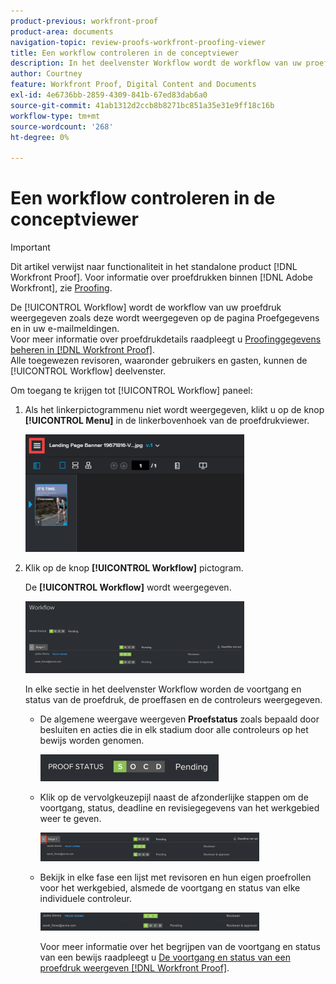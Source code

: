 ```yaml
---
product-previous: workfront-proof
product-area: documents
navigation-topic: review-proofs-workfront-proofing-viewer
title: Een workflow controleren in de conceptviewer
description: In het deelvenster Workflow wordt de workflow van uw proefdruk weergegeven zoals deze wordt weergegeven op de pagina Proefgegevens en in uw e-mailmeldingen. Zie Proefgegevens beheren in Workfront Proof voor meer informatie over proefdrukdetails. Alle toegewezen revisoren, waaronder gebruikers en gasten, kunnen het deelvenster Workflow weergeven.
author: Courtney
feature: Workfront Proof, Digital Content and Documents
exl-id: 4e6736bb-2859-4309-841b-67ed83dab6a0
source-git-commit: 41ab1312d2ccb8b8271bc851a35e31e9ff18c16b
workflow-type: tm+mt
source-wordcount: '268'
ht-degree: 0%

---
```


# Een workflow controleren in de conceptviewer

>[!IMPORTANT]
>
>Dit artikel verwijst naar functionaliteit in het standalone product [!DNL Workfront Proof]. Voor informatie over proefdrukken binnen [!DNL Adobe Workfront], zie [Proofing](../../../review-and-approve-work/proofing/proofing.md).

De [!UICONTROL Workflow] wordt de workflow van uw proefdruk weergegeven zoals deze wordt weergegeven op de pagina Proefgegevens en in uw e-mailmeldingen.\
Voor meer informatie over proefdrukdetails raadpleegt u [Proofinggegevens beheren in [!DNL Workfront Proof]](../../../workfront-proof/wp-work-proofsfiles/manage-your-work/manage-proof-details.md).\
Alle toegewezen revisoren, waaronder gebruikers en gasten, kunnen de [!UICONTROL Workflow] deelvenster.

Om toegang te krijgen tot [!UICONTROL Workflow] paneel:

1. Als het linkerpictogrammenu niet wordt weergegeven, klikt u op de knop **[!UICONTROL Menu]** in de linkerbovenhoek van de proefdrukviewer.

   ![Menu_icon_in_Proofing_Viewer.png](assets/menu-icon-in-proofing-viewer-350x188.png)

1. Klik op de knop **[!UICONTROL Workflow]** pictogram.

   De **[!UICONTROL Workflow]** wordt weergegeven.

   ![](assets/workflow-panel-350x115.png)

   In elke sectie in het deelvenster Workflow worden de voortgang en status van de proefdruk, de proeffasen en de controleurs weergegeven.

   * De algemene weergave weergeven **Proefstatus** zoals bepaald door besluiten en acties die in elk stadium door alle controleurs op het bewijs worden genomen.

      ![Screenshot_2018-05-01_10-23-53.png](assets/screenshot-2018-05-01-10-23-53-285x43.png)

   * Klik op de vervolgkeuzepijl naast de afzonderlijke stappen om de voortgang, status, deadline en revisiegegevens van het werkgebied weer te geven.

      ![Screen_Shot_2018-05-01_at_2.01.22_PM.png](assets/screen-shot-2018-05-01-at-2.01.22-pm-350x46.png)

   * Bekijk in elke fase een lijst met revisoren en hun eigen proefrollen voor het werkgebied, alsmede de voortgang en status van elke individuele controleur.

      ![Screen_Shot_2018-05-01_at_10.33.37_AM.png](assets/screen-shot-2018-05-01-at-10.33.37-am-350x29.png)

      Voor meer informatie over het begrijpen van de voortgang en status van een bewijs raadpleegt u [De voortgang en status van een proefdruk weergeven [!DNL Workfront Proof]](../../../workfront-proof/wp-work-proofsfiles/manage-your-work/view-progress-and-status-of-proof.md).
